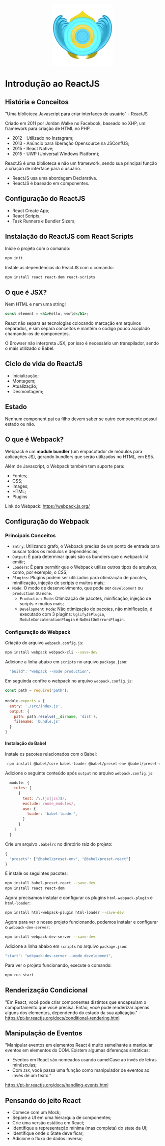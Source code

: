 <div align="center">
  <img src="images/logo.png" alt="Logo do curso Introdução ao ReactJS" style="width: 200px" /> 
</div>

# Introdução ao ReactJS

## História e Conceitos

"Uma biblioteca Javascript para criar interfaces de usuário" - ReactJS

Criado em 2011 por Jordan Walke no Facebook, baseado no XHP, um framework para criação de HTML no PHP.

 - 2012 - Utilizado no Instagram;
 - 2013 - Anúncio para liberação Opensource na JSConfUS;
 - 2015 - React Native;
 - 2015 - UWP (Universal Windows Platform);

ReactJS é uma biblioteca e não um framework, sendo sua principal função a criação de interface para o usuário.

 - ReactJS usa uma abordagem Declarativa.
 - ReactJS é baseado em componentes.



## Configuração do ReactJS

 - React Create App;
 - React Scripts;
 - Task Runners e Bundler Sizers;

## Instalação do ReactJS com React Scripts

Inicie o projeto com o comando:
```bash
npm init
```

Instale as dependências do ReactJS com o comando:
```bash
npm install react react-dom react-scripts
```

## O que é JSX?

Nem HTML e nem uma string!
```jsx
const element = <h1>Hello, world</h1>;
```

React não separa as tecnologias colocando marcação em arquivos separados, e sim separa conceitos e mantém o código pouco acoplado chamando-os de componentes.

O Browser não interpreta JSX, por isso é necessário um transpilador, sendo o mais utilizado o Babel.

## Ciclo de vida do ReactJS

 - Inicialização;
 - Montagem;
 - Atualização;
 - Desmontagem;

## Estado

Nenhum component pai ou filho devem saber se outro componente possui estado ou não.


## O que é Webpack?

Webpack é um **module bundler** (um empacotador de módulos para aplicações JS), gerando bundlers que serão utilizados no HTML, em ES5.

Além de Javascript, o Webpack também tem suporte para: 
 - Fontes;
 - CSS;
 - Images;
 - HTML;
 - Plugins

Link do Webpack: https://webpack.js.org/

## Configuração do Webpack

### Principais Conceitos

 - `Entry`: Utilizando grafo, o Webpack precisa de um ponto de entrada para buscar todos os módulos e dependências;
 - `Output`: É para determinar quais são os bundlers que o webpack irá emitir;
 - `Loaders`: É para permitir que o Webpack utilize outros tipos de arquivos, como, por exemplo, o CSS;
 - `Plugins`: Plugins podem ser utilizados para otimização de pacotes, minificação, injeção de scripts e muitos mais;
 - `Mode`: O modo de desenvolvimento, que pode ser `development` ou `production` ou `none`.
   - `Production Mode`: Otimização de pacotes, minificação, injeção de scripts e muitos mais;
   - `Development Mode`: Não otimização de pacotes, não minificação, é executado com 3 plugins: `UglifyJSPlugin`, `ModuleConcatenationPlugin` e `NoEmitOnErrorsPlugin`.
  
### Configuração do Webpack

Criação do arquivo `webpack.config.js`:
```bash
npm install webpack webpack-cli --save-dev
```

Adicione a linha abaixo em `scripts` no arquivo `package.json`:
```javascript
  "build": "webpack --mode production",
```

Em seguinda confire o webpack no arquivo `webpack.config.js`:
```javascript
const path = require('path');

module.exports = {
  entry: './src/index.js',
  output: {
    path: path.resolve(__dirname, 'dist'),
    filename: 'bundle.js'
  }
}
```
#### Instalação do Babel
Instale os pacotes relacionados com o Babel:
```bash
 npm install @babel/core babel-loader @babel/preset-env @babel/preset-react --save-dev
```
Adicione o seguinte conteúdo após `output` no arquivo `webpack.config.js`:
```javascript
  module: {
    rules: [
      {
        test: /\.(js|jsx)$/, 
        exclude: /node_modules/,
        use: {
          loader: 'babel-loader',
        }
      }
    ]
  }
```

Crie um arquivo `.babelrc` no diretório raiz do projeto:
```javascript
{
  "presets": ["@babel/preset-env", "@babel/preset-react"]
}
```
E instale os seguintes pacotes:
```bash
npm install babel-preset-react --save-dev
npm install react react-dom
```

Agora precisamos instalar e configurar os plugins `html-webpack-plugin` e `html-loader`:
```bash
npm install html-webpack-plugin html-loader --save-dev
```

Agora para ver o nosso projeto funcionando, podemos instalar e configurar o `webpack-dev-server`:
```bash
npm install webpack-dev-server --save-dev
```
Adicione a linha abaixo em `scripts` no arquivo `package.json`:
```javascript
"start": "webpack-dev-server --mode development",
```

Para ver o projeto funcionando, execute o comando:
```bash
npm run start
```

## Renderização Condicional

"Em React, você pode criar componentes distintos que encapsulam o comportamento que você precisa. Então, você pode renderizar apenas alguns dos elementos, dependendo do estado da sua aplicação." - https://pt-br.reactjs.org/docs/conditional-rendering.html

## Manipulação de Eventos

"Manipular eventos em elementos React é muito semelhante a manipular eventos em elementos do DOM. Existem algumas diferenças sintáticas:
 - Eventos em React são nomeados usando camelCase ao invés de letras minúsculas;
 - Com `JSX`, você passa uma função como manipulador de eventos ao invés de um texto."

https://pt-br.reactjs.org/docs/handling-events.html

## Pensando do jeito React

 - Comece com um Mock;
 - Separe a UI em uma hierarquia de componentes;
 - Crie uma versão estática em React;
 - Identifique a representação mínima (mas completa) do state da UI;
 - Identifique onde o State deve ficar;
 - Adicione o fluxo de dados inverso;